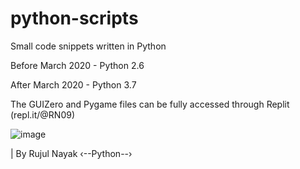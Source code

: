 # python-scripts
Small code snippets written in Python

Before March 2020 - Python 2.6

After March 2020 - Python 3.7

The GUIZero and Pygame files can be fully accessed through Replit (repl.it/@RN09)

![image](https://user-images.githubusercontent.com/55329600/121582476-f9982d80-ca26-11eb-8bfd-212852a01df0.png)

| By Rujul Nayak
‹--Python--›
